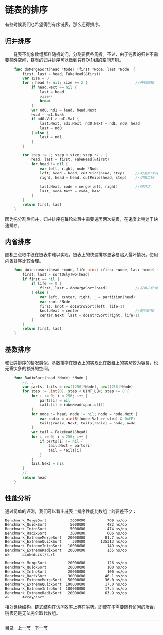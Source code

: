 # 链表的排序
有些时候我们也希望得到有序链表，那么还得排序。

## 归并排序
　　链表不能象数组那样随机访问，分割要费些周折。不过，由于链表的归并不需要额外空间，链表的归并排序可以做到只有O(1)级的空间开销。
```go
	func doMergeSort(head *Node) (first *Node, last *Node) {
		first, last = head, FakeHead(&first)
		var size = 0
		for ; head != nil; size += 2 {						//先探规模
			if head.Next == nil {
				last = head
				size++
				break
			}
			var nd0, nd1 = head, head.Next
			head = nd1.Next
			if nd0.Val > nd1.Val {
				last.Next, nd1.Next, nd0.Next = nd1, nd0, head
				last = nd0
			} else {
				last = nd1
			}
		}

		for step := 2; step < size; step *= 2 {
			head, last = first, FakeHead(&first)
			for head != nil {
				var left, right, node *Node
				left, head = head, cutPeice(head, step)		//切至多step大小的一段
				right, head = head, cutPeice(head, step)	//切第二段

				last.Next, node = merge(left, right)		//归并之
				last, node.Next = node, head
			}
		}
		return first, last
	}
```
因为先分割后归并，归并排序在每轮处理中需要遍历两次链表，在速度上稍逊于快速排序。

## 内省排序
随机三点取中法在链表中难以实现，链表上的快速排序更容易陷入最坏情况。使用内省排序比较合理。
```go
	func doIntroSort(head *Node, life uint) (first *Node, last *Node) {
		first, last = sortOnlyTwo(head)
		if first == nil {
			if life == 0 {
				first, last = doMergeSort(head)				//召唤小伙伴
			} else {
				var left, center, right, _ = partition(head)
				var knot *Node
				first, knot = doIntroSort(left, life-1)
				knot.Next = center							//前后衔接
				center.Next, last = doIntroSort(right, life-1)
			}
		}
		return first, last
	}
```

## 基数排序
和归并排序的情况类似，基数排序在链表上的实现比在数组上的实现较为容易，也无需太多的额外的空间。
```go
	func RadixSort(head *Node) *Node {
		//...
		var parts, tails = new([256]*Node), new([256]*Node)
		for step := uint(0); step < UINT_LEN; step += 8 {
			for i := 0; i < 256; i++ {
				parts[i] = nil
				tails[i] = FakeHead(&parts[i])
			}
			for node := head; node != nil; node = node.Next {
				var radix = uint8((node.Val >> step) & 0xFF)
				tails[radix].Next, tails[radix] = node, node
			}
			var tail = FakeHead(&head)
			for i := 0; i < 256; i++ {
				if parts[i] != nil {
					tail.Next = parts[i]
					tail = tails[i]
				}
			}
			tail.Next = nil
		}
		//...
		return head
	}
```

## 性能分析
通过简单的评测，我们可以看出链表上排序性能比数组上的要差不少：

	Benchmark_MergeSort       	  3000000	       709 ns/op
	Benchmark_QuickSort       	  5000000	       482 ns/op
	Benchmark_IntroSort       	  5000000	       474 ns/op
	Benchmark_RadixSort       	  3000000	       606 ns/op
	Benchmark_ExtremeMergeSort	 20000000	      81.7 ns/op
	Benchmark_ExtremeQuickSort	   300000	    135313 ns/op
	Benchmark_ExtremeIntroSort	 10000000	       149 ns/op
	Benchmark_ExtremeRadixSort	 20000000	       135 ns/op
	ok  	LinkedList/sort

	Benchmark_MergeSort       	 20000000	       126 ns/op
	Benchmark_QuickSort       	 20000000	       100 ns/op
	Benchmark_IntroSort       	 20000000	       100 ns/op
	Benchmark_RadixSort       	 30000000	      46.1 ns/op
	Benchmark_ExtremeMergeSort	 50000000	      36.0 ns/op
	Benchmark_ExtremeQuickSort	100000000	      17.0 ns/op
	Benchmark_ExtremeIntroSort	100000000	      17.4 ns/op
	Benchmark_ExtremeRadixSort	 20000000	      63.9 ns/op
	ok  	Array/sort

相对连续结构，链式结构在访问效率上存在劣势。即使在不需要随机访问的场合，链表还是无法完全取代数组。

---
[目录](../index.md)　[上一节](02.md)　[下一节](02-B.md)
